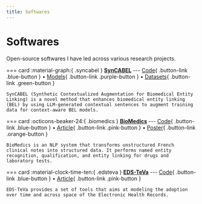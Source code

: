 ```yaml
---
title: Softwares
---
```

# Softwares

<style>
@media screen and (min-width: 24rem) {
    .md-typeset .card-set {
        grid-template-columns: repeat(auto-fit,minmax(24rem,1fr)) !important;
    }
}
.md-typeset .card-set h2 {
    display: flex;
    align-items: center;
    gap: 0.5rem;
}
/* Space the github stars to the right of the line
.md-typeset .card-set h2 > a:last-child {
    margin-left: auto;
} */
</style>

Open-source softwares I have led across various research projects.

=== card
    :material-graph:{ .syncabel } [**SynCABEL**](https://huggingface.co/collections/Aremaki/syncabel-6879464c408df85057979e13)
    ---
    [Code](https://github.com/Aremaki/SynCABEL){ .button-link .blue-button } • [Models](https://huggingface.co/collections/Aremaki/syncabel-6879464c408df85057979e13){ .button-link .purple-button } • [Datasets](https://huggingface.co/datasets/Aremaki/SynCABEL){ .button-link .green-button }

    SynCABEL (Synthetic Contextualized Augmentation for Biomedical Entity Linking) is a novel method that enhances biomedical entity linking (BEL) by using LLM-generated contextual sentences to augment training data for context-aware BEL models.

=== card
    :octicons-beaker-24:{ .biomedics } [**BioMedics**](https://github.com/Aremaki/BioMedics)
    ---
    [Code](https://github.com/Aremaki/BioMedics){ .button-link .blue-button } • [Article](https://medinform.jmir.org/2025/1/e68704){ .button-link .pink-button } • [Poster](/assets/files/2025_02_01_SaintMalo.pdf){ .button-link .orange-button }

    BioMedics is an NLP system that transforms unstructured French clinical notes into structured data. It performs named entity recognition, qualification, and entity linking for drugs and laboratory tests.

=== card
    :material-clock-time-ten:{ .edsteva } [**EDS-TeVa**](https://github.com/aphp/edsteva)
    ---
    [Code](https://github.com/aphp/edsteva){ .button-link .blue-button } • [Article](https://www.medrxiv.org/content/10.1101/2023.08.17.23294220v1){ .button-link .pink-button }

    EDS-TeVa provides a set of tools that aims at modeling the adoption over time and across space of the Electronic Health Records.
